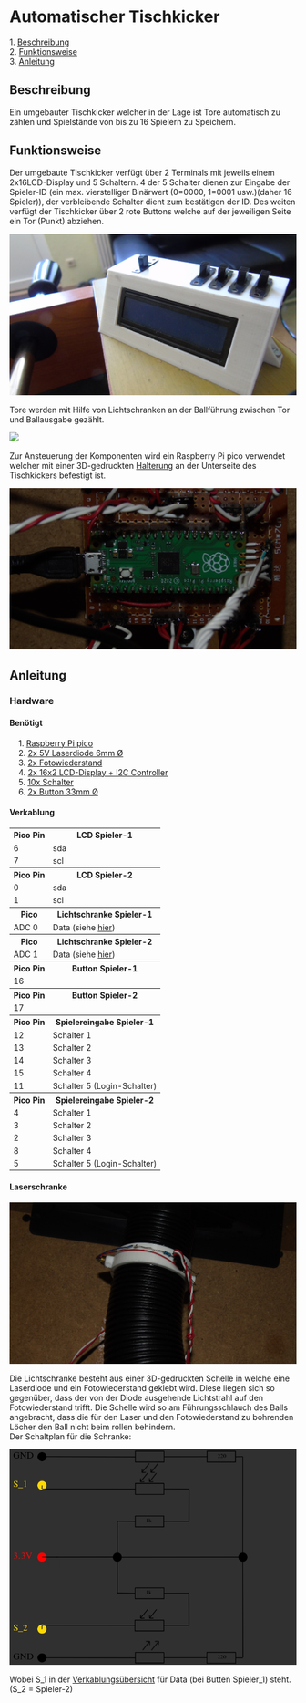 <h1>Automatischer Tischkicker</h1>
<p>
1. <a href="https://github.com/Zananz/Automatischer-Tischkicker#beschreibung">Beschreibung</a><br>
2. <a href="https://github.com/Zananz/Automatischer-Tischkicker#funktionsweise">Funktionsweise</a><br>
3. <a href="https://github.com/Zananz/Automatischer-Tischkicker#anleitung">Anleitung</a><br>
</p>
<h2>Beschreibung</h2>
<p>Ein umgebauter Tischkicker welcher in der Lage ist Tore
automatisch zu zählen und Spielstände von bis zu 16 Spielern zu
Speichern.
</p>
<h2>Funktionsweise</h2>
<p>Der umgebaute Tischkicker verfügt über 2 Terminals mit jeweils
einem 2x16LCD-Display und 5 Schaltern. 4 der 5 Schalter dienen zur
Eingabe der Spieler-ID (ein max. vierstelliger Binärwert (0=0000,
1=0001 usw.)(daher 16 Spieler)), der verbleibende Schalter dient zum
bestätigen der ID.  Des weiten verfügt der Tischkicker über 2 rote
Buttons welche auf der jeweiligen Seite ein Tor (Punkt) abziehen.</p>
<img src="Bilder/Terminal.JPG">
<p>Tore werden mit Hilfe von Lichtschranken an der Ballführung
zwischen Tor und Ballausgabe gezählt.</p>
<img src="Bilder/Ball_Führung.JPG">
<p>Zur Ansteuerung der Komponenten wird ein Raspberry Pi pico verwendet welcher mit einer 3D-gedruckten <a href = "https://github.com/Zananz/Automatischer-Tischkicker/blob/main/3D-Modele/Halterung%20Platine.stl">Halterung</a> an der Unterseite des Tischkickers befestigt ist.</p>
<img src="Bilder/Pico.JPG">
<h2>Anleitung</h2>
<h3>Hardware</h3>
<h4>Benötigt</h4>
<p>
&nbsp;&nbsp;&nbsp;&nbsp;1. <a href="https://www.reichelt.de/de/de/raspberry-pi-pico-rp2040-cortex-m0-microusb-rasp-pi-pico-p295706.html?PROVID=2788&gclid=Cj0KCQjw5uWGBhCTARIsAL70sLJZmWKXHrvFUepyNmBNkdQq6oy-H902bFISH3mzTY8U6nheLmrltdcaAk_PEALw_wcB&&r=1">Raspberry Pi pico</a><br>
&nbsp;&nbsp;&nbsp;&nbsp;2. <a href="https://www.ebay.de/itm/353136370982?_trkparms=aid%3D1110002%26algo%3DSPLICE.SOI%26ao%3D1%26asc%3D232959%26meid%3D17ccc1449bfd4c81a873386502849afa%26pid%3D101196%26rk%3D1%26rkt%3D12%26sd%3D353187914842%26itm%3D353136370982%26pmt%3D1%26noa%3D0%26pg%3D2047675%26algv%3DPromotedSellersOtherItemsV2WithMLRv3&_trksid=p2047675.c101196.m2219&amdata=cksum%3A35313637098217ccc1449bfd4c81a873386502849afa%7Cenc%3AAQAGAAACAKuqBdasenSZkhYEh9RaiJYvGkEfNnbGMrV26sVGA9Ny67MuxizaHrKsm8ySrqm6aCtRB%252BvvoT5l3eoU6fa05gt4BSjBjMw7ck4od81Jn8lTAx3eZ3lK%252B1MQ9S2JVCVeh7rP9xBuNoeFK%252BfXDn%252F7oWvXh7OZ4ycmXcdnZ%252FbdIptAPyyFW9gga2ZVR0bNjWgRco3FRwM5s7E6jfWSV1iBfS2J4XmYaRyY3HheX1I2VfBsLb2u04E1Ac039gxYAPz8Bb%252BFjFH8K8SgAFDExoeOwpQXZJaE6z1leza1qBYpF8zwZBA9ifAjpWiGFC0J%252FFDMKbvS%252BDEnHyZQxojdmyImcTcq7rTVxuY%252BLIhmMTEMs8DpTrjd7LvcCAXGHZHnpaZp7daRGFsWucp7BAPdPxIc9PEGxYzUTZGCyXxTQ4EiRKQJQJ2Wgp6560MjvmgXb6MTfpzMivLNViCLDye%252Fu38YDv%252FvnpbiEW%252FXt9Fv%252FQDMuNeucS9ON16BSmqTRrlpC0P8Kjft3fIHdvSMwd%252BRuRJZQ%252F30aQW2WsMaWnrIsUIXEQMSte8s8DqCCdjJeOwdbotvA8KsEdCQ7mFaD5K6gYLIBhytDdeNuYBhB%252FwwptXbmpnx1TogJe0vry4TD4fShxDQpmt0em10%252BzUHvRoT%252Fs6dmbvXPpoo2j4xAjFQeFfAGnXd%7Campid%3APL_CLK%7Cclp%3A2047675">2x 5V Laserdiode 6mm Ø</a><br>
&nbsp;&nbsp;&nbsp;&nbsp;3. <a href="https://www.ebay.de/itm/272853994103?chn=ps&mkevt=1&mkcid=28">2x Fotowiederstand</a><br>
&nbsp;&nbsp;&nbsp;&nbsp;4. <a href="https://www.ebay.de/itm/353160204184?mkevt=1&mkcid=1&mkrid=707-53477-19255-0&campid=5338364437&customid=353160204184_12576&toolid=11000">2x 16x2 LCD-Display + I2C Controller </a><br>
&nbsp;&nbsp;&nbsp;&nbsp;5. <a href="https://www.ebay.de/itm/333602388391?ssPageName=STRK%3AMEBIDX%3AIT&_trksid=p2060353.m2749.l2649">10x Schalter</a><br>
&nbsp;&nbsp;&nbsp;&nbsp;6. <a href="https://www.reichelt.de/arcade-button-mit-mikrostaster-rot-arc-button-rd-p225319.html?PROVID=2788&gclid=Cj0KCQjw5uWGBhCTARIsAL70sLJVQ4KVxEaYdbZvQqt8TTKTVURrjntogCm4_aFAXm4QZtlTiLIYugQaAh4OEALw_wcB">2x Button 33mm Ø</a><br>
</p>
<h4>Verkablung</h4>
<table>
  <tr>
    <th>Pico Pin</th><th>LCD Spieler-1</th>
  </tr>
  <tr>
    <td>6</td><td>sda</td>
  </tr>
  <tr>
    <td>7</td><td>scl</td>
  </tr>
  <tr>
    <th>Pico Pin</th><th>LCD Spieler-2</th>
  </tr>
  <tr>
    <td>0</td><td>sda</td>
  </tr>
  <tr>
    <td>1</td><td>scl</td>
  </tr>
  <tr>
    <th>Pico</th><th>Lichtschranke Spieler-1</th>
  </tr>
  <tr>
    <td>ADC 0</td><td>Data (siehe <a href="https://github.com/Zananz/Automatischer-Tischkicker#laserschranken">hier</a>)</td>
  </tr>
  <tr>
    <th>Pico</th><th>Lichtschranke Spieler-2</th>
  </tr>
  <tr>
    <td>ADC 1</td><td>Data (siehe <a href="https://github.com/Zananz/Automatischer-Tischkicker#laserschranken">hier</a>)</td>
  </tr>
  <tr>
    <th>Pico Pin</th><th>Button Spieler-1</th>
  </tr>
  <tr>
    <td>16</td><td></td>
  </tr>
  <tr>
    <th>Pico Pin</th><th>Button Spieler-2</th>
  </tr>
  <tr>
    <td>17</td><td></td>
  </tr>
  <tr>
    <th>Pico Pin</th><th>Spielereingabe Spieler-1</th>
  </tr>
  <tr>
    <td>12</td><td>Schalter 1</td>
  </tr>
  <tr>
    <td>13</td><td>Schalter 2</td>
  </tr>
  <tr>
    <td>14</td><td>Schalter 3</td>
  </tr>
  <tr>
    <td>15</td><td>Schalter 4</td>
  </tr>
  <tr>
    <td>11</td><td>Schalter 5 (Login-Schalter)</td>
  </tr>
  <tr>
    <th>Pico Pin</th><th>Spielereingabe Spieler-2</th>
  </tr>
  <tr>
    <td>4</td><td>Schalter 1</td>
  </tr>
  <tr>
    <td>3</td><td>Schalter 2</td>
  </tr>
  <tr>
    <td>2</td><td>Schalter 3</td>
  </tr>
  <tr>
    <td>8</td><td>Schalter 4</td>
  </tr>
  <tr>
    <td>5</td><td>Schalter 5 (Login-Schalter)</td>
  </tr>
</table>
<h4>Laserschranke</h4>
<img src="Bilder/Lichtschranke.JPG">
<p>
Die Lichtschranke besteht aus einer 3D-gedruckten Schelle in welche eine Laserdiode und ein Fotowiederstand geklebt wird. Diese liegen sich so gegenüber, dass der von der Diode ausgehende Lichtstrahl auf den Fotowiederstand trifft. Die Schelle wird so am Führungsschlauch des Balls angebracht, dass die für den Laser und den Fotowiederstand zu bohrenden Löcher den Ball nicht beim rollen behindern.<br>
Der Schaltplan für die Schranke:
</p>
<img src="Bilder/Schaltplan-Lichtschranke.jpg" alt="">
<p>Wobei S_1 in der <a href="https://github.com/Zananz/Automatischer-Tischkicker#verkablung">Verkablungsübersicht</a> für Data (bei Butten Spieler_1) steht.(S_2 = Spieler-2)</p>
